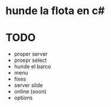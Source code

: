 # hunde la flota en c#

# TODO
- proper server
- proepr select
- hunde el barco
- menu
- fixes
- server slide
- online (soon)
- options
